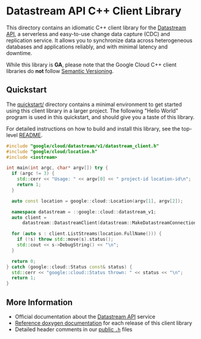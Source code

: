 # Datastream API C++ Client Library

This directory contains an idiomatic C++ client library for the
[Datastream API][cloud-service-docs], a serverless and easy-to-use change data
capture (CDC) and replication service. It allows you to synchronize data across
heterogeneous databases and applications reliably, and with minimal latency and
downtime.

While this library is **GA**, please note that the Google Cloud C++ client
libraries do **not** follow [Semantic Versioning](https://semver.org/).

## Quickstart

The [quickstart/](quickstart/README.md) directory contains a minimal environment
to get started using this client library in a larger project. The following
"Hello World" program is used in this quickstart, and should give you a taste of
this library.

For detailed instructions on how to build and install this library, see the
top-level [README](/README.md#building-and-installing).

<!-- inject-quickstart-start -->

```cc
#include "google/cloud/datastream/v1/datastream_client.h"
#include "google/cloud/location.h"
#include <iostream>

int main(int argc, char* argv[]) try {
  if (argc != 3) {
    std::cerr << "Usage: " << argv[0] << " project-id location-id\n";
    return 1;
  }

  auto const location = google::cloud::Location(argv[1], argv[2]);

  namespace datastream = ::google::cloud::datastream_v1;
  auto client =
      datastream::DatastreamClient(datastream::MakeDatastreamConnection());

  for (auto s : client.ListStreams(location.FullName())) {
    if (!s) throw std::move(s).status();
    std::cout << s->DebugString() << "\n";
  }

  return 0;
} catch (google::cloud::Status const& status) {
  std::cerr << "google::cloud::Status thrown: " << status << "\n";
  return 1;
}
```

<!-- inject-quickstart-end -->

## More Information

- Official documentation about the [Datastream API][cloud-service-docs] service
- [Reference doxygen documentation][doxygen-link] for each release of this
  client library
- Detailed header comments in our [public `.h`][source-link] files

[cloud-service-docs]: https://cloud.google.com/datastream
[doxygen-link]: https://cloud.google.com/cpp/docs/reference/datastream/latest/
[source-link]: https://github.com/googleapis/google-cloud-cpp/tree/main/google/cloud/datastream
